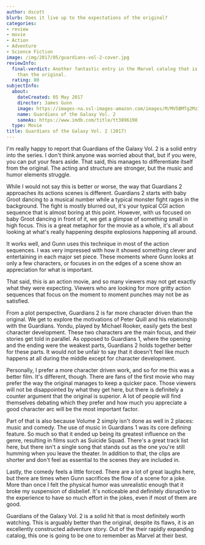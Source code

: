```yaml
---
author: dscott
blurb: Does it live up to the expectations of the original?
categories:
- review
- movie
- Action
- Adventure
- Science Fiction
image: /img/2017/05/guardians-vol-2-cover.jpg
reviewInfo:
  final-verdict: Another fantastic entry in the Marvel catalog that is arguably better
    than the original.
  rating: 80
subjectInfo:
  about:
    dateCreated: 05 May 2017
    director: James Gunn
    image: https://images-na.ssl-images-amazon.com/images/M/MV5BMTg2MzI1MTg3OF5BMl5BanBnXkFtZTgwNTU3NDA2MTI@._V1_SX300.jpg
    name: Guardians of the Galaxy Vol. 2
    sameAs: https://www.imdb.com/title/tt3896198
  type: Movie
title: Guardians of the Galaxy Vol. 2 (2017)
---
```


I'm really happy to report that Guardians of the Galaxy Vol. 2 is a solid entry into the series. I don't think anyone was worried about that, but if you were, you can put your fears aside. That said, this manages to differentiate itself from the original. The acting and structure are stronger, but the music and humor elements struggle.

While I would not say this is better or worse, the way that Guardians 2 approaches its actions scenes is different. Guardians 2 starts with baby Groot dancing to a musical number while a typical monster fight rages in the background. The fight is mostly blurred out, it's your typical CGI action sequence that is almost boring at this point. However, with us focused on baby Groot dancing in front of it, we get a glimpse of something small in high focus. This is a great metaphor for the movie as a whole, it's all about looking at what's really happening despite explosions happening all around.

It works well, and Gunn uses this technique in most of the action sequences. I was very impressed with how it showed something clever and entertaining in each major set piece. These moments where Gunn looks at only a few characters, or focuses in on the edges of a scene show an appreciation for what is important. 

That said, this is an action movie, and so many viewers may not get exactly  what they were expecting. Viewers who are looking for more gritty action sequences that focus on the moment to moment punches may not be as satisfied.

From a plot perspective, Guardians 2 is far more character driven than the original. We get to explore the motivations of Peter Quill and his relationship with the Guardians. Yondu, played by Michael Rooker, easily gets the best character development. These two characters are the main focus, and their stories get told in parallel. As opposed to Guardians 1, where the opening and the ending were the weakest parts, Guardians 2 holds together better for these parts. It would not be unfair to say that it doesn't feel like much happens at all during the middle except for character development. 

Personally, I prefer a more character driven work, and so for me this was a better film. It's different, though. There are fans of the first movie who may prefer the way the original manages to keep a quicker pace. Those viewers will not be disappointed by what they get here, but there is definitely a counter argument that the original is superior. A lot of people will find themselves debating which they prefer and how much you appreciate a good character arc will be the most important factor.

Part of that is also because Volume 2 simply isn't done as well in 2 places: music and comedy. The use of music in Guardians 1 was its core defining feature. So much so that it ended up being its greatest influence on the genre, resulting in films such as Suicide Squad. There's a great track list here, but there isn't a single song that stands out as the one you're still humming when you leave the theater. In addition to that, the clips are shorter and don't feel as essential to the scenes they are included in.

Lastly, the comedy feels a little forced. There are a lot of great laughs here, but there are times when Gunn sacrifices the flow of a scene for a joke. More than once I felt the physical humor was unrealistic enough that it broke my suspension of disbelief. It's noticeable and definitely disruptive to the experience to have so much effort in the jokes, even if most of them are good.

Guardians of the Galaxy Vol. 2 is a solid hit that is most definitely worth watching. This is arguably better than the original, despite its flaws, it is an excellently constructed adventure story.  Out of the their rapidly expanding catalog, this one is going to be one to remember as Marvel at their best.